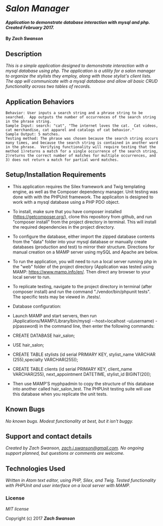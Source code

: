 # _Salon Manager_

#### _Application to demonstrate database interaction with mysql and php.  Created February 2017._

#### By _**Zach Swanson**_

## Description

_This is a simple application designed to demonstrate interaction with a mysql database using php.  The application is a utility for a salon manager to organize the stylists they employ, along with those stylist's client lists.  The app will communicate with a mysql database and allow all basic CRUD functionality across two tables of records._

## Application Behaviors
```
Behavior: User inputs a search string and a phrase string to be searched.  App outputs the number of occurrences of the search string in the phrase string.
Sample Input: search: "cat", "The internet loves the cat.  Cat videos, cat merchandise, cat apparel and catalogs of cat behavior."
Sample Output: 5 matches.
Testing method: The phrase was chosen because the search string occurs many times, and because the search string is contained in another word in the phrase.  Verifying functionality will require testing that the method 1)returns a match for a single occurrence of the search string, 2)returns the correct number of matches for multiple occurrences, and 3) does not return a match for partial word matches.
```





## Setup/Installation Requirements

* This application requires the Silex framework and Twig templating engine, as well as the Composer dependency manager.  Unit testing was done with with the PHPUnit framework.  The applicaiton is designed to work with a mysql database using a PHP PDO object.   
* To install, make sure that you have composer installed (https://getcomposer.org/), clone this repository from github, and run "composer install" from the project directory in terminal.  This will install the required dependencies in the project directory.
* To configure the database, either import the zipped database  contents from the "data" folder into your mysql database or manually create databases (production and test) to mirror their structure.  Directions for manual creation on a MAMP server using mySQL and Apache are below.
* To run the application, you will need to run a local server running php in the "web" folder of the project directory (Application was tested using MAMP: https://www.mamp.info/en/.  Then direct any browser to your local server to run.
* To replicate testing, navigate to the project directory in terminal (after composer install) and run the command "./vendor/bin/phpunit tests".  The specific tests may be viewed in ./tests/.


* Database configuration:
* Launch MAMP and start servers, then run /Applications/MAMP/Library/bin/mysql --host=localhost -u(username) -p(password) in the command line, then enter the following commands:
* CREATE DATABASE hair_salon;
* USE hair_salon;
* CREATE TABLE stylists (id serial PRIMARY KEY, stylist_name VARCHAR (255),specialty VARCHAR(255));
* CREATE TABLE clients (id serial PRIMARY KEY, client_name VARCHAR(255), next_appointment DATETIME, stylist_id BIGINT(20));
* Then use MAMP'S myphpadmin to copy the structure of this database into another called hair_salon_test.  The PHPUnit testing suite will use this database when you replicate the unit tests.


## Known Bugs

 _No known bugs.  Modest functionality at best, but it isn't buggy._

## Support and contact details

_Created by Zach Swanson, zach.j.swanson@gmail.com.  No ongoing support planned, but questions or comments are welcome._

## Technologies Used

_Written in Atom text editor, using PHP, Silex, and Twig.  Tested functionality with PHPUnit and user interface on a local server with MAMP._

### License

*MIT license*

Copyright (c) 2017 **_Zach Swanson_**
